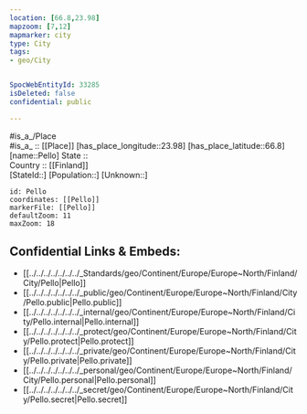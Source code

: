 ```yaml
---
location: [66.8,23.98] 
mapzoom: [7,12] 
mapmarker: city 
type: City
tags:
- geo/City


SpocWebEntityId: 33285
isDeleted: false
confidential: public

---
```

#is_a_/Place  
#is_a_ :: [[Place]] 
[has_place_longitude::23.98] 
[has_place_latitude::66.8] 
[name::Pello] 
State ::  
Country :: [[Finland]]  
[StateId::] 
[Population::] 
[Unknown::] 


```leaflet
id: Pello
coordinates: [[Pello]] 
markerFile: [[Pello]] 
defaultZoom: 11 
maxZoom: 18
```


## Confidential Links & Embeds: 
- [[../../../../../../../_Standards/geo/Continent/Europe/Europe~North/Finland/City/Pello|Pello]] 
- [[../../../../../../../_public/geo/Continent/Europe/Europe~North/Finland/City/Pello.public|Pello.public]] 
- [[../../../../../../../_internal/geo/Continent/Europe/Europe~North/Finland/City/Pello.internal|Pello.internal]] 
- [[../../../../../../../_protect/geo/Continent/Europe/Europe~North/Finland/City/Pello.protect|Pello.protect]] 
- [[../../../../../../../_private/geo/Continent/Europe/Europe~North/Finland/City/Pello.private|Pello.private]] 
- [[../../../../../../../_personal/geo/Continent/Europe/Europe~North/Finland/City/Pello.personal|Pello.personal]] 
- [[../../../../../../../_secret/geo/Continent/Europe/Europe~North/Finland/City/Pello.secret|Pello.secret]] 
